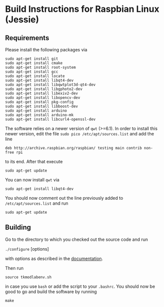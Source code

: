 # Build Instructions for Raspbian Linux (Jessie)

## Requirements

Please install the following packages via

   `sudo apt-get install git`<br/>
   `sudo apt-get install cmake`<br/>
   `sudo apt-get install root-system`<br/>
   `sudo apt-get install gcc`<br/>
   `sudo apt-get install locate`<br/>
   `sudo apt-get install libqt4-dev`<br/>
   `sudo apt-get install libqwtplot3d-qt4-dev`<br/>
   `sudo apt-get install libgphoto2-dev`<br/>
   `sudo apt-get install libexiv2-dev`<br/>
   `sudo apt-get install libopencv-dev`<br/>
   `sudo apt-get install pkg-config`<br/>
   `sudo apt-get install libboost-dev`<br/>
   `sudo apt-get install arduino`<br/>
   `sudo apt-get install arduino-mk`<br/>
   `sudo apt-get install libcurl4-openssl-dev`

The software relies on a newer version of `qwt` (>=6.1). In order to install this
newer version, edit the file
`sudo pico /etc/apt/sources.list` and add the line

   `deb http://archive.raspbian.org/raspbian/ testing main contrib non-free rpi`

to its end. After that execute

   `sudo apt-get update`

You can now install `qwt` via

   `sudo apt-get install libqt4-dev`<br/>

You should now comment out the line previously added to `/etc/apt/sources.list`
and run 

   `sudo apt-get update`

## Building

Go to the directory to which you checked out the source code and run

   `./configure` [options]

with options as described in the [documentation](./configure).

Then run

   `source tkmodlabenv.sh`
   
in case you use `bash` or add the script to your `.bashrc`. You should
now be good to go and build the software by running

   `make`
